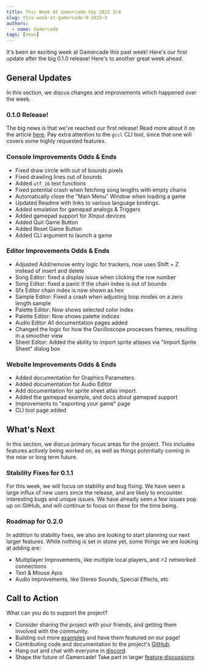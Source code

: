 ```yaml
---
title: This Week At Gamercade Sep 2022 3/4
slug: this-week-at-gamercade-9-2022-3
authors:
  - name: Gamercade
tags: [news]
---
```


It's been an exciting week at Gamercade this past week! Here's our first update after the big 0.1.0 release! Here's to another great week ahead.

## General Updates

In this section, we discus changes and improvements which happened over the week.

### 0.1.0 Release!

The big news is that we've reached our first release! Read more about it on the article [here](/blog/gamercade-0-1-0). Pay extra attention to the `gccl` CLI tool, since that one will covers some highly requested features.

### Console Improvements Odds & Ends

- Fixed draw circle with out of bounds pixels
- Fixed drawling lines out of bounds
- Added `utf_16` text functions
- Fixed potential crash when fetching song lengths with empty chains
- Automatically close the "Main Menu" Window when loading a game
- Updated Readme with links to various language bindings.
- Added emulation for gamepad analogs & Triggers
- Added gamepad support for XInput devices
- Added Quit Game Button
- Added Reset Game Button
- Added CLI argument to launch a game

### Editor Improvements Odds & Ends

- Adjusted Add/remove entry logic for trackers, now uses Shift + Z instead of insert and delete
- Song Editor: fixed a display issue when clicking the row number
- Song Editor: fixed a panic if the chain index is out of bounds
- Sfx Editor chain index is now shown as hex
- Sample Editor: Fixed a crash when adjusting loop modes on a zero length sample
- Palette Editor: Now shows selected color index
- Palette Editor: Now shows palette indices
- Audio Editor All documentation pages added
- Changed the logic for how the Oscilloscope processes frames, resulting in a smoother view
- Sheet Editor: Added the ability to import sprite atlases via "Import Sprite Sheet" dialog box

### Website Improvements Odds & Ends

- Added documentation for Graphics Parameters
- Added documentation for Audio Editor
- Add documentation for sprite sheet atlas import.
- Added the gamepad example, and docs about gamepad support
- Improvements to "exporting your game" page
- CLI tool page added

## What's Next

In this section, we discus primary focus areas for the project. This includes features actively being worked on, as well as things potentially coming in the near or long term future.

### Stability Fixes for 0.1.1

For this week, we will focus on stability and bug fixing. We have seen a large influx of new users since the release, and are likely to encounter interesting bugs and unique issues. We have already seen a few issues pop up on GitHub, and will continue to focus on these for the time being.

### Roadmap for 0.2.0

In addition to stability fixes, we also are looking to start planning our next larger features. While nothing is set in stone yet, some things we are looking at adding are:

- Multiplayer Improvements, like multiple local players, and >2 networked connections
- Text & Mouse Apis
- Audio Improvements, like Stereo Sounds, Special Effects, etc

## Call to Action

What can you do to support the project?

- Consider sharing the project with your friends, and getting them involved with the community.
- Building out more [examples](/docs/examples) and have them featured on our page!
- Contributing code and documentation to the project's [GitHub](https://github.com/gamercade-io/gamercade_console).
- Hang out and chat with everyone in [discord](https://discord.gg/Qafv2Fpt5j).
- Shape the future of Gamercade! Take part in larger [feature discussions](https://github.com/gamercade-io/gamercade_console/labels/Discussion).
